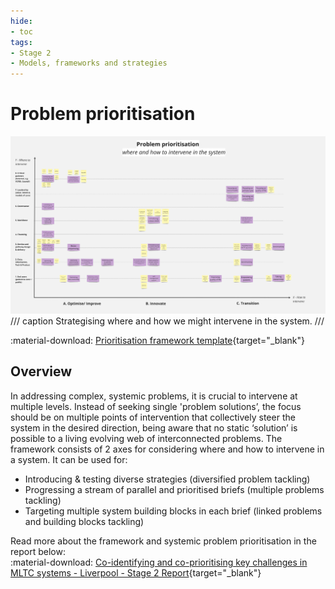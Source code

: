 ```yaml
---
hide: 
- toc
tags:
- Stage 2
- Models, frameworks and strategies
---
```


# Problem prioritisation

![Prioritisation framework](../assets/prioritisation-framework.jpg)
/// caption
Strategising where and how we might intervene in the system.
///

:material-download: [Prioritisation framework template](){target="_blank"}

## Overview

In addressing complex, systemic problems, it is crucial to intervene at multiple levels. Instead of seeking single 'problem solutions’, the focus should be on multiple points of intervention that collectively steer the system in the desired direction, being aware that no static ‘solution’ is possible to a living evolving web of interconnected problems. The framework consists of 2 axes for considering where and how to intervene in a system. It can be used for:

- Introducing & testing diverse strategies (diversified problem tackling)
- Progressing a stream of parallel and prioritised briefs (multiple problems tackling)
- Targeting multiple system building blocks in each brief (linked problems and building blocks tackling)

Read more about the framework and systemic problem prioritisation in the report below:
<br>
:material-download: [Co-identifying and co-prioritising key challenges in MLTC systems - Liverpool - Stage 2 Report](){target="_blank"}
